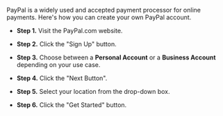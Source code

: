 PayPal is a widely used and accepted payment processor for online payments. Here's how you can create your own PayPal account.

* **Step 1.** Visit the PayPal.com website.

* **Step 2.** Click the "Sign Up" button.

* **Step 3.** Choose between a **Personal Account** or a **Business Account** depending on your use case.

* **Step 4.** Click the "Next Button".

* **Step 5.** Select your location from the drop-down box.

* **Step 6.** Click the "Get Started" button.
